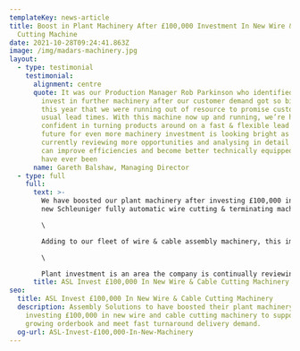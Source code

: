 ```yaml
---
templateKey: news-article
title: Boost in Plant Machinery After £100,000 Investment In New Wire & Cable
  Cutting Machine
date: 2021-10-28T09:24:41.863Z
image: /img/madars-machinery.jpg
layout:
  - type: testimonial
    testimonial:
      alignment: centre
      quote: It was our Production Manager Rob Parkinson who identified the need to
        invest in further machinery after our customer demand got so big earlier
        this year that we were running out of resource to promise customers our
        usual lead times. With this machine now up and running, we’re happy and
        confident in turning products around on a fast & flexible lead time. The
        future for even more machinery investment is looking bright as we are
        currently reviewing more opportunities and analysing in detail where we
        can improve efficiencies and become better technically equipped than we
        have ever been
      name: Gareth Balshaw, Managing Director
  - type: full
    full:
      text: >-
        We have boosted our plant machinery after investing £100,000 in a brand
        new Schleuniger fully automatic wire cutting & terminating machine.\

        \

        Adding to our fleet of wire & cable assembly machinery, this impressive investment will introduce efficiencies and create an additional 20% capacity to take on more work.\

        \

        Plant investment is an area the company is continually reviewing as part of our ambitious growth plans and we actively encourage staff to put forward ideas of areas to improve and spending suggestions.
      title: ASL Invest £100,000 In New Wire & Cable Cutting Machinery
seo:
  title: ASL Invest £100,000 In New Wire & Cable Cutting Machinery
  description: Assembly Solutions to have boosted their plant machinery after
    investing £100,000 in new wire and cable cutting machinery to support ever
    growing orderbook and meet fast turnaround delivery demand.
  og-url: ASL-Invest-£100,000-In-New-Machinery
---
```

